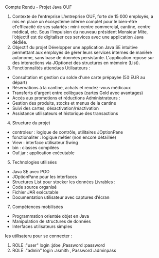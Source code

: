 Compte Rendu - Projet Java OUF
1. Contexte de l’entreprise
L’entreprise OUF, forte de 15 000 employés, a mis en place un écosystème interne complet pour le bien-être el'efficacité de ses salariés : mini-centre commercial, cantine, centre médical, etc. Sous l’impulsion du nouveau
président Monsieur Mite, l’objectif est de digitaliser ces services avec une application Java dédiée.
2. Objectif du projet
Développer une application Java SE intuitive permettant aux employés de gérer leurs services internes
de manière autonome, sans base de données persistante. L'application repose sur des interactions via JOptionet des structures en mémoire (List).
3. Fonctionnalités attendues
Utilisateurs :
- Consultation et gestion du solde d'une carte prépayée (50 EUR au départ)
- Réservations à la cantine, achats et rendez-vous médicaux
- Transferts d'argent entre collègues (cartes Gold avec avantages)
- Accès aux promotions et réductions
Administrateurs :
- Gestion des produits, stocks et menus de la cantine
- Suivi des cartes, désactivation/réactivation
- Assistance utilisateurs et historique des transactions
4. Structure du projet
- controleur : logique de contrôle, utilitaires JOptionPane
- fonctionaliter : logique métier (non encore détaillée)
- View : interface utilisateur Swing
- bin : classes compilées
- Ouf.jar : application exécutable
5. Technologies utilisées
- Java SE avec POO
- JOptionPane pour les interfaces
- Structures List pour stocker les données
Livrables :
- Code source organisé
- Fichier JAR exécutable
- Documentation utilisateur avec captures d’écran
7. Compétences mobilisées
- Programmation orientée objet en Java
- Manipulation de structures de données
- Interfaces utilisateurs simples


les utilisateru pour se connecter :
 1. ROLE :"user"
   login :jdoe
     ,Password :password
2. ROLE :"admin"
   login :asmith
  , Password :adminpass
       
